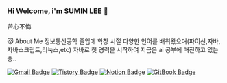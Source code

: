 ### Hi Welcome, i'm SUMIN LEE 👋

苦心不悔<br>

🐱 About Me
정보통신공학 졸업에 학창 시절 다양한 언어를 배워왔으며(파이선,자바,자바스크립트,리눅스,etc) 자바로 첫 경력을 시작하여 지금은 ai 공부에 매진하고 있는 중..

[![Gmail Badge](https://img.shields.io/badge/Gmail-d14836?style=flat-square&logo=Gmail&logoColor=white&link=mailto:survd0404@gmail.com)](survd0404@gmail.com)
  [![Tistory Badge](https://img.shields.io/badge/Tistory-FF5722?style=flat-square&logo=tistory&logoColor=white)](https://code-sumin.tistory.com/)
[![Notion Badge](https://img.shields.io/badge/Notion-000000?style=flat-square&logo=Notion&logoColor=white&link=https://subsequent-cough-ba2.notion.site/2e487be90dcf4fc09653884f88c88b4a?pvs=4
)](https://subsequent-cough-ba2.notion.site/2e487be90dcf4fc09653884f88c88b4a?pvs=4
)
[![GitBook Badge](https://img.shields.io/badge/Gitbook-%23BBDDE5?style=flat-square&logo=Gitbook&logoColor=white)](https://leesumins-organization.gitbook.io/til/)

<!--
**Hongmebuilding/Hongmebuilding** is a ✨ _special_ ✨ repository because its `README.md` (this file) appears on your GitHub profile.

Here are some ideas to get you started:

- 🔭 I’m currently working on ...
- 🌱 I’m currently learning ...
- 👯 I’m looking to collaborate on ...
- 🤔 I’m looking for help with ...
- 💬 Ask me about ...
- 📫 How to reach me: ...
- 😄 Pronouns: ...
- ⚡ Fun fact: ...
-->
